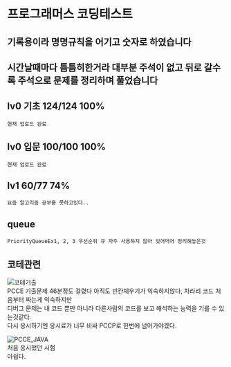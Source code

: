 # 프로그래머스 코딩테스트
## 기록용이라 명명규칙을 어기고 숫자로 하였습니다
## 시간날때마다 틈틈히한거라 대부분 주석이 없고 뒤로 갈수록 주석으로 문제를 정리하며 풀었습니다

## lv0 기초 124/124 100% 
    현재 업로드 완료
## lv0 입문 100/100 100%
    현재 업로드 완료
## lv1 60/77 74%
    요즘 알고리즘 공부를 못하고있다..

## queue
    PriorityQueueEx1, 2, 3 우선순위 큐 자주 사용하지 않아 잊어먹어 정리해놓은것

## 코테관련

![코테기출]("https://github.com/nxx5xxx/obsidian/blob/master/codingTest/PCCE%EC%BD%94%ED%85%8C.png")  
    PCCE 기출문제 46분정도 걸렸다 아직도 빈칸체우기가 익숙하지않다, 차라리 코드 처음부터 짜는게 익숙하지만  
    디버그 문제는 내 코드 뿐만 아니라 다른사람의 코드를 보고 해석하는 능력을 기를 수 있는것같다.  
    다시 응시하기엔 응시료가 너무 비싸 PCCP로 한번에 넘어가야겠다.

![PCCE_JAVA]("https://github.com/nxx5xxx/obsidian/blob/master/codingTest/pcce_1.png")  
    처음 응시했던 시험  
    아쉽다.
